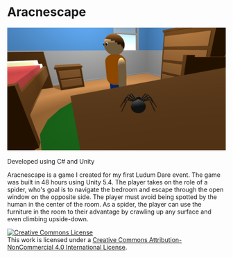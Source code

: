 # Aracnescape
![Splash](https://github.com/jsmitq/Aracnescape/blob/master/Assets/Aracnescape.png?raw=true)

Developed using C# and Unity

Aracnescape is a game I created for my first Ludum Dare event. The game was built in 48 hours using Unity 5.4. The player takes on the role of a spider, who's goal is to navigate the bedroom and escape through the open window on the opposite side. The player must avoid being spotted by the human in the center of the room. As a spider, the player can use the furniture in the room to their advantage by crawling up any surface and even climbing upside-down.

<a rel="license" href="http://creativecommons.org/licenses/by-nc/4.0/"><img alt="Creative Commons License" style="border-width:0" src="https://i.creativecommons.org/l/by-nc/4.0/88x31.png" /></a><br />This work is licensed under a <a rel="license" href="http://creativecommons.org/licenses/by-nc/4.0/">Creative Commons Attribution-NonCommercial 4.0 International License</a>.
